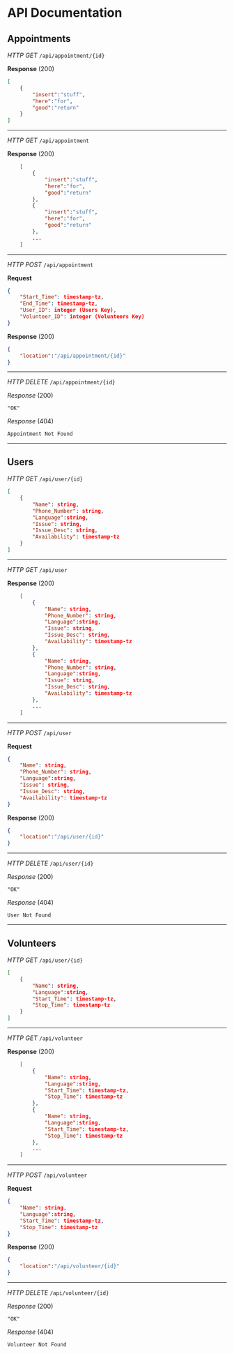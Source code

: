 # API Documentation
## Appointments
*HTTP GET* `/api/appointment/{id}`

**Response** (200)
```json
[
    {
        "insert":"stuff",
        "here":"for",
        "good":"return"
    }
]
```
-----------
*HTTP GET* `/api/appointment`

**Response** (200)
```json
    [
        {
            "insert":"stuff",
            "here":"for",
            "good":"return"
        },
        {
            "insert":"stuff",
            "here":"for",
            "good":"return"
        },
        ...
    ]
```
-----------
*HTTP POST* `/api/appointment`

**Request**
```json
{
    "Start_Time": timestamp-tz,
    "End_Time": timestamp-tz,
    "User_ID": integer (Users Key),
    "Volunteer_ID": integer (Volunteers Key)
}
```
**Response** (200)
```json
{
    "location":"/api/appointment/{id}"
}
```
-----------
*HTTP DELETE* `/api/appointment/{id}`

*Response* (200)
```
"OK"
```
*Response* (404)
```
Appointment Not Found
```
-----------
## Users
*HTTP GET* `/api/user/{id}`

```json
[
    {
        "Name": string,
        "Phone_Number": string,
        "Language":string,
        "Issue": string,
        "Issue_Desc": string,
        "Availability": timestamp-tz
    }
]
```
-----------
*HTTP GET* `/api/user`

**Response** (200)
```json
    [
        {
            "Name": string,
            "Phone_Number": string,
            "Language":string,
            "Issue": string,
            "Issue_Desc": string,
            "Availability": timestamp-tz
        },
        {
            "Name": string,
            "Phone_Number": string,
            "Language":string,
            "Issue": string,
            "Issue_Desc": string,
            "Availability": timestamp-tz
        },
        ...
    ]
```
-----------
*HTTP POST* `/api/user`

**Request**
```json
{
    "Name": string,
    "Phone_Number": string,
    "Language":string,
    "Issue": string,
    "Issue_Desc": string,
    "Availability": timestamp-tz
}
```
**Response** (200)
```json
{
    "location":"/api/user/{id}"
}
```
-----------
*HTTP DELETE* `/api/user/{id}`

*Response* (200)
```
"OK"
```
*Response* (404)
```
User Not Found
```
-----------
## Volunteers
*HTTP GET* `/api/user/{id}`

```json
[
    {
        "Name": string,
        "Language":string,
        "Start_Time": timestamp-tz,
        "Stop_Time": timestamp-tz
    }
]
```
-----------
*HTTP GET* `/api/volunteer`

**Response** (200)
```json
    [
        {
            "Name": string,
            "Language":string,
            "Start_Time": timestamp-tz,
            "Stop_Time": timestamp-tz
        },
        {
            "Name": string,
            "Language":string,
            "Start_Time": timestamp-tz,
            "Stop_Time": timestamp-tz
        },
        ...
    ]
```
-----------
*HTTP POST* `/api/volunteer`

**Request**
```json
{
    "Name": string,
    "Language":string,
    "Start_Time": timestamp-tz,
    "Stop_Time": timestamp-tz
}
```
**Response** (200)
```json
{
    "location":"/api/volunteer/{id}"
}
```
-----------
*HTTP DELETE* `/api/volunteer/{id}`

*Response* (200)
```
"OK"
```
*Response* (404)
```
Volunteer Not Found
```
